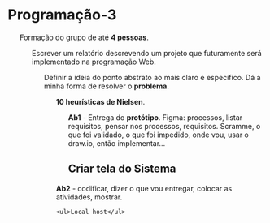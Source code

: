 # Programação-3
  <ul>Formação do grupo de até <b>4 pessoas</b>.
  <ul>Escrever um relatório descrevendo um projeto que futuramente será implementado na programação Web.
  <ul><il>Definir a ideia do ponto abstrato ao mais claro e específico. Dá a minha forma de resolver o <b>problema</b>. 
  <ul><b>10 heurísticas de Nielsen</b>.
  <b><ul>Ab1</b> - Entrega do <b>protótipo</b>. Figma: processos, listar requisitos, pensar nos processos, requisitos. Scramme, o que foi validado, o que foi impedido, onde vou, usar o draw.io, então implementar... <h2>Criar tela do Sistema</h2></ul>
  <b>Ab2</b> - codificar, dizer o que vou entregar, colocar as atividades, mostrar.
    
    <ul>Local host</ul>
